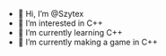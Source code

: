 - 👋 Hi, I’m @Szytex
- 👀 I’m interested in C++
- 🌱 I’m currently learning C++
- 👏 I’m currently making a game in C++
